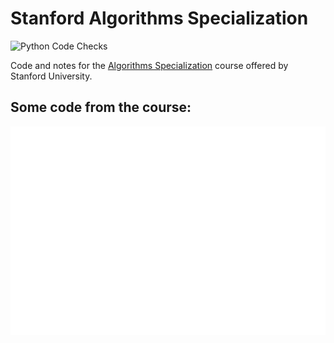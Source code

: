 # Stanford Algorithms Specialization
![Python Code Checks](https://github.com/connor-mccarthy/algorithms-specialization-stanford/workflows/Python%20Workflow/badge.svg)

Code and notes for the [Algorithms Specialization](https://www.coursera.org/specializations/algorithms) course offered by Stanford University.

## Some code from the course:
![merge](merge.svg)

